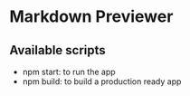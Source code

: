 # Markdown Previewer

## Available scripts

- npm start: to run the app
- npm build: to build a production ready app